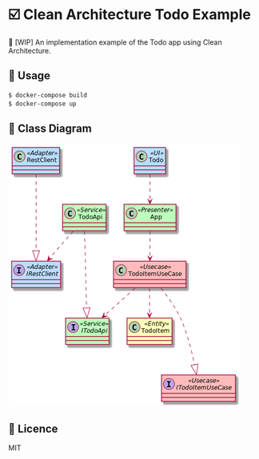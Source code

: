 # :ballot_box_with_check: Clean Architecture Todo Example
:construction: [WIP] An implementation example of the Todo app using Clean Architecture.

## :whale: Usage
```bash
$ docker-compose build
$ docker-compose up
```

## :art: Class Diagram
![](./class_diagram.png)

## :memo: Licence
MIT
